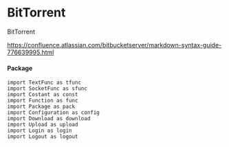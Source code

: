 # BitTorrent
BitTorrent

https://confluence.atlassian.com/bitbucketserver/markdown-syntax-guide-776639995.html

#### 


#### Package
    import TextFunc as tfunc
    import SocketFunc as sfunc
    import Costant as const
    import Function as func
    import Package as pack
    import Configuration as config
    import Download as download
    import Upload as upload
    import Login as login
    import Logout as logout

## 